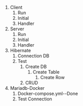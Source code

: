 1. Client
   1. Run
   2. Initial
   3. Handler
2. Server
   1. Run
   2. Initial
   3. Handler
3. Hibernate
   1. Connection DB
   2. Test
      1. Create DB
         1. Create Table
            1. Create Row
      2. CRUD
4. Mariadb-Docker
   1. Docker-compose.yml--Done
   2. Test Connection